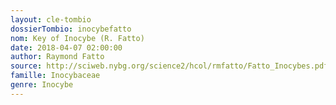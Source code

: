 ```yaml
---
layout: cle-tombio
dossierTombio: inocybefatto
nom: Key of Inocybe (R. Fatto)
date: 2018-04-07 02:00:00
author: Raymond Fatto
source: http://sciweb.nybg.org/science2/hcol/rmfatto/Fatto_Inocybes.pdf
famille: Inocybaceae
genre: Inocybe
---
```


<style>
  #tombioControlTabs .ui-tabs-nav {
    width: 10em;
  }

  #tombioControlTabs {
    padding-left: 10.5em;
  }
<style>